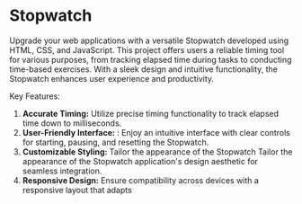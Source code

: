 # Stopwatch

Upgrade your web applications with a versatile Stopwatch developed using HTML, CSS, and JavaScript. This project offers users a reliable timing tool for various purposes, from tracking elapsed time during tasks to conducting time-based exercises. With a sleek design and intuitive functionality, the Stopwatch enhances user experience and productivity.

Key Features:
  1. **Accurate Timing:** Utilize precise timing  functionality to track elapsed time down to milliseconds.
  2. **User-Friendly Interface:** : Enjoy an intuitive interface with clear  controls for starting, pausing, and resetting the Stopwatch.
  3. **Customizable Styling:** Tailor the appearance of the Stopwatch Tailor the appearance of the Stopwatch  application's design aesthetic for seamless integration.
  4. **Responsive Design:**  Ensure compatibility across devices with a responsive  layout that adapts
